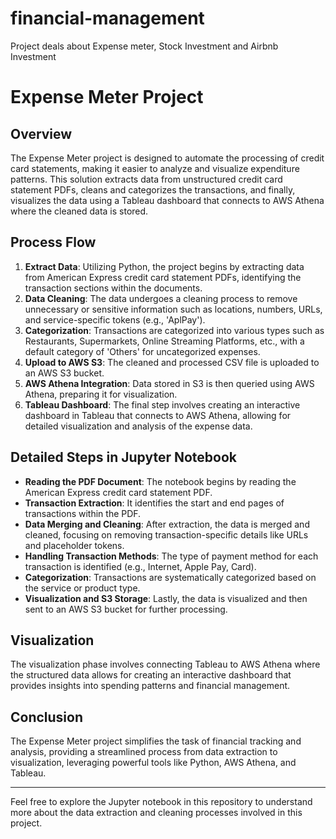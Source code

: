 # financial-management
Project deals about Expense meter, Stock Investment and Airbnb Investment 
# Expense Meter Project

## Overview
The Expense Meter project is designed to automate the processing of credit card statements, making it easier to analyze and visualize expenditure patterns. This solution extracts data from unstructured credit card statement PDFs, cleans and categorizes the transactions, and finally, visualizes the data using a Tableau dashboard that connects to AWS Athena where the cleaned data is stored.

## Process Flow
1. **Extract Data**: Utilizing Python, the project begins by extracting data from American Express credit card statement PDFs, identifying the transaction sections within the documents.
2. **Data Cleaning**: The data undergoes a cleaning process to remove unnecessary or sensitive information such as locations, numbers, URLs, and service-specific tokens (e.g., 'AplPay').
3. **Categorization**: Transactions are categorized into various types such as Restaurants, Supermarkets, Online Streaming Platforms, etc., with a default category of 'Others' for uncategorized expenses.
4. **Upload to AWS S3**: The cleaned and processed CSV file is uploaded to an AWS S3 bucket.
5. **AWS Athena Integration**: Data stored in S3 is then queried using AWS Athena, preparing it for visualization.
6. **Tableau Dashboard**: The final step involves creating an interactive dashboard in Tableau that connects to AWS Athena, allowing for detailed visualization and analysis of the expense data.

## Detailed Steps in Jupyter Notebook
- **Reading the PDF Document**: The notebook begins by reading the American Express credit card statement PDF.
- **Transaction Extraction**: It identifies the start and end pages of transactions within the PDF.
- **Data Merging and Cleaning**: After extraction, the data is merged and cleaned, focusing on removing transaction-specific details like URLs and placeholder tokens.
- **Handling Transaction Methods**: The type of payment method for each transaction is identified (e.g., Internet, Apple Pay, Card).
- **Categorization**: Transactions are systematically categorized based on the service or product type.
- **Visualization and S3 Storage**: Lastly, the data is visualized and then sent to an AWS S3 bucket for further processing.

## Visualization
The visualization phase involves connecting Tableau to AWS Athena where the structured data allows for creating an interactive dashboard that provides insights into spending patterns and financial management.

## Conclusion
The Expense Meter project simplifies the task of financial tracking and analysis, providing a streamlined process from data extraction to visualization, leveraging powerful tools like Python, AWS Athena, and Tableau.

---

Feel free to explore the Jupyter notebook in this repository to understand more about the data extraction and cleaning processes involved in this project.
